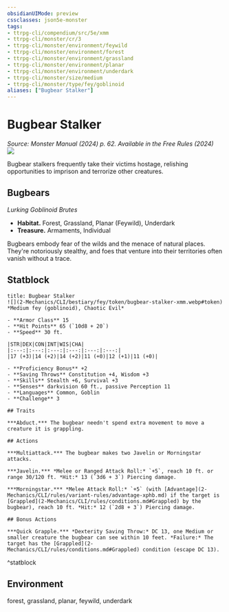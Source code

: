 ```yaml
---
obsidianUIMode: preview
cssclasses: json5e-monster
tags:
- ttrpg-cli/compendium/src/5e/xmm
- ttrpg-cli/monster/cr/3
- ttrpg-cli/monster/environment/feywild
- ttrpg-cli/monster/environment/forest
- ttrpg-cli/monster/environment/grassland
- ttrpg-cli/monster/environment/planar
- ttrpg-cli/monster/environment/underdark
- ttrpg-cli/monster/size/medium
- ttrpg-cli/monster/type/fey/goblinoid
aliases: ["Bugbear Stalker"]
---
```

# Bugbear Stalker
*Source: Monster Manual (2024) p. 62. Available in the Free Rules (2024)*  
![](2-Mechanics/CLI/bestiary/fey/img/bugbears.webp#right)

Bugbear stalkers frequently take their victims hostage, relishing opportunities to imprison and terrorize other creatures.

## Bugbears

*Lurking Goblinoid Brutes*

- **Habitat.** Forest, Grassland, Planar (Feywild), Underdark  
- **Treasure.** Armaments, Individual  

Bugbears embody fear of the wilds and the menace of natural places. They're notoriously stealthy, and foes that venture into their territories often vanish without a trace.

## Statblock

```ad-statblock
title: Bugbear Stalker
![](2-Mechanics/CLI/bestiary/fey/token/bugbear-stalker-xmm.webp#token)
*Medium fey (goblinoid), Chaotic Evil*

- **Armor Class** 15 
- **Hit Points** 65 (`10d8 + 20`) 
- **Speed** 30 ft.

|STR|DEX|CON|INT|WIS|CHA|
|:---:|:---:|:---:|:---:|:---:|:---:|
|17 (+3)|14 (+2)|14 (+2)|11 (+0)|12 (+1)|11 (+0)|

- **Proficiency Bonus** +2
- **Saving Throws** Constitution +4, Wisdom +3
- **Skills** Stealth +6, Survival +3
- **Senses** darkvision 60 ft., passive Perception 11
- **Languages** Common, Goblin
- **Challenge** 3

## Traits

***Abduct.*** The bugbear needn't spend extra movement to move a creature it is grappling.

## Actions

***Multiattack.*** The bugbear makes two Javelin or Morningstar attacks.

***Javelin.*** *Melee or Ranged Attack Roll:* `+5`, reach 10 ft. or range 30/120 ft. *Hit:* 13 (`3d6 + 3`) Piercing damage.

***Morningstar.*** *Melee Attack Roll:* `+5` (with [Advantage](2-Mechanics/CLI/rules/variant-rules/advantage-xphb.md) if the target is [Grappled](2-Mechanics/CLI/rules/conditions.md#Grappled) by the bugbear), reach 10 ft. *Hit:* 12 (`2d8 + 3`) Piercing damage.

## Bonus Actions

***Quick Grapple.*** *Dexterity Saving Throw:* DC 13, one Medium or smaller creature the bugbear can see within 10 feet. *Failure:* The target has the [Grappled](2-Mechanics/CLI/rules/conditions.md#Grappled) condition (escape DC 13).
```
^statblock

## Environment

forest, grassland, planar, feywild, underdark